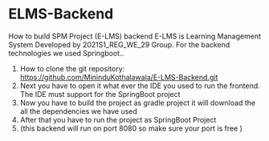 # ELMS-Backend
How to build SPM Project (E-LMS) backend
E-LMS is Learning Management System Developed by 2021S1_REG_WE_29 Group. For the backend technologies we used Springboot..
1.	How to clone the git repository:
	https://github.com/MininduKothalawala/E-LMS-Backend.git
3.	Next you have to open it what ever the IDE you used to run the frontend. The IDE must support for the SpringBoot project
4.	Now you have to build the project as gradle project it will download the all the dependencies we have used
5.	After that you have to run the project as SpringBoot Project
6.	(this backend will  run on port 8080 so make sure your port is free )

